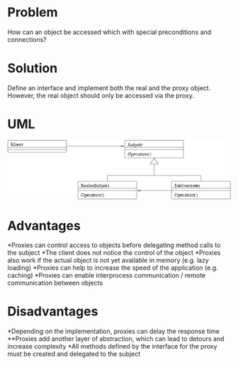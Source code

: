 ﻿# Problem
How can an object be accessed which with special preconditions and connections?

# Solution
Define an interface and implement both the real and the proxy object. However, the real object should only be accessed via the proxy.

# UML
![Proxy Uml](Proxy_UML.png?raw=true "UML")

# Advantages
*Proxies can control access to objects before delegating method calls to the subject
*The client does not notice the control of the object
*Proxies also work if the actual object is not yet available in memory (e.g. lazy loading)
*Proxies can help to increase the speed of the application (e.g. caching)
*Proxies can enable interprocess communication / remote communication between objects

# Disadvantages
*Depending on the implementation, proxies can delay the response time
**Proxies add another layer of abstraction, which can lead to detours and increase complexity
*All methods defined by the interface for the proxy must be created and delegated to the subject